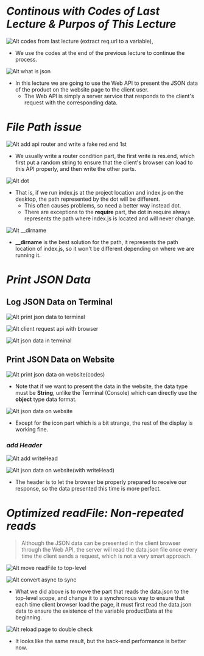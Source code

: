 # **_Continous with Codes of Last Lecture & Purpos of This Lecture_**

![Alt codes from last lecture (extract req.url to a variable)](pic/bandicam%202022-09-29%2002-15-53-870.jpg),

- We use the codes at the end of the previous lecture to continue the process.

![Alt what is json](pic/bandicam%202022-09-29%2002-17-10-427.jpg)

- In this lecture we are going to use the Web API to present the JSON data of the product on the website page to the client user.
  - The Web API is simply a server service that responds to the client's request with the corresponding data.

# **_File Path issue_**

![Alt add api router and write a fake red.end 1st](pic/bandicam%202022-09-29%2002-20-06-889.jpg)

- We usually write a router condition part, the first write is res.end, which first put a random string to ensure that the client's browser can load to this API properly, and then write the other parts.

![Alt dot](pic/bandicam%202022-09-29%2002-22-30-087.jpg)

- That is, if we run index.js at the project location and index.js on the desktop, the path represented by the dot will be different.
  - This often causes problems, so need a better way instead dot.
  - There are exceptions to the **require** part, the dot in require always represents the path where index.js is located and will never change.

![Alt __dirname](pic/bandicam%202022-09-29%2002-24-11-673.jpg)

- **\_\_dirname** is the best solution for the path, it represents the path location of index.js, so it won't be different depending on where we are running it.

# **_Print JSON Data_**

## **Log JSON Data on Terminal**

![Alt print json data to terminal](pic/bandicam%202022-09-29%2002-30-17-132.jpg)

![Alt client request api with browser](pic/bandicam%202022-09-29%2002-30-48-372.jpg)

![Alt json data in terminal](pic/bandicam%202022-09-29%2002-31-59-536.jpg)

## **Print JSON Data on Website**

![Alt print json data on website(codes)](pic/bandicam%202022-09-29%2002-38-53-953.jpg)

- Note that if we want to present the data in the website, the data type must be **String**, unlike the Terminal (Console) which can directly use the **object** type data format.

![Alt json data on website](pic/bandicam%202022-09-29%2002-36-50-785.jpg)

- Except for the icon part which is a bit strange, the rest of the display is working fine.

### _add Header_

![Alt add writeHead](pic/bandicam%202022-09-29%2002-43-27-593.jpg)

![Alt json data on website(with writeHead)](pic/bandicam%202022-09-29%2002-43-57-606.jpg)

- The header is to let the browser be properly prepared to receive our response, so the data presented this time is more perfect.

# **_Optimized readFile: Non-repeated reads_**

> Although the JSON data can be presented in the client browser through the Web API, the server will read the data.json file once every time the client sends a request, which is not a very smart approach.

![Alt move readFile to top-level](pic/bandicam%202022-09-29%2002-46-42-486.jpg)

![Alt convert async to sync](pic/bandicam%202022-09-29%2002-51-04-064.jpg)

- What we did above is to move the part that reads the data.json to the top-level scope, and change it to a synchronous way to ensure that each time client browser load the page, it must first read the data.json data to ensure the existence of the variable productData at the beginning.

![Alt  reload page to double check](pic/bandicam%202022-09-29%2002-51-25-515.jpg)

- It looks like the same result, but the back-end performance is better now.
